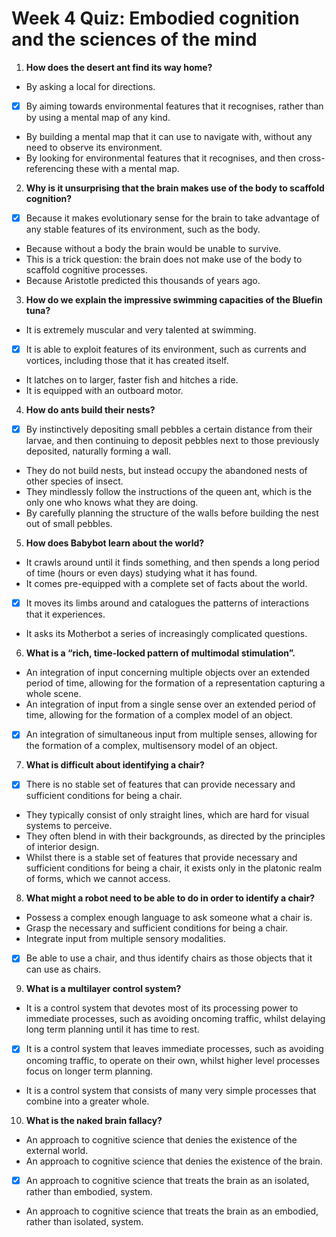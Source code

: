 # Week 4 Quiz: Embodied cognition and the sciences of the mind

1. **How does the desert ant find its way home?**

- By asking a local for directions. 
- [x] By aiming towards environmental features that it recognises, rather than by using a mental map of any kind.
- By building a mental map that it can use to navigate with, without any need to observe its environment. 
- By looking for environmental features that it recognises, and then cross-referencing these with a mental map.

2. **Why is it unsurprising that the brain makes use of the body to scaffold cognition?**

- [x] Because it makes evolutionary sense for the brain to take advantage of any stable features of its environment, such as the body.
- Because without a body the brain would be unable to survive. 
- This is a trick question: the brain does not make use of the body to scaffold cognitive processes. 
- Because Aristotle predicted this thousands of years ago.

3. **How do we explain the impressive swimming capacities of the Bluefin tuna?**

- It is extremely muscular and very talented at swimming. 
- [x] It is able to exploit features of its environment, such as currents and vortices, including those that it has created itself.
- It latches on to larger, faster fish and hitches a ride. 
- It is equipped with an outboard motor. 

4. **How do ants build their nests?**

- [x] By instinctively depositing small pebbles a certain distance from their larvae, and then continuing to deposit pebbles next to those previously deposited, naturally forming a wall.
- They do not build nests, but instead occupy the abandoned nests of other species of insect. 
- They mindlessly follow the instructions of the queen ant, which is the only one who knows what they are doing. 
- By carefully planning the structure of the walls before building the nest out of small pebbles. 

5. **How does Babybot learn about the world?**

- It crawls around until it finds something, and then spends a long period of time (hours or even days) studying what it has found. 
- It comes pre-equipped with a complete set of facts about the world. 
- [x] It moves its limbs around and catalogues the patterns of interactions that it experiences.
- It asks its Motherbot a series of increasingly complicated questions. 

6. **What is a “rich, time-locked pattern of multimodal stimulation”.**

- An integration of input concerning multiple objects over an extended period of time, allowing for the formation of a representation capturing a whole scene. 
- An integration of input from a single sense over an extended period of time, allowing for the formation of a complex model of an object. 
- [x] An integration of simultaneous input from multiple senses, allowing for the formation of a complex, multisensory model of an object.

7. **What is difficult about identifying a chair?**

- [x] There is no stable set of features that can provide necessary and sufficient conditions for being a chair.
- They typically consist of only straight lines, which are hard for visual systems to perceive. 
- They often blend in with their backgrounds, as directed by the principles of interior design. 
- Whilst there is a stable set of features that provide necessary and sufficient conditions for being a chair, it exists only in the platonic realm of forms, which we cannot access. 

8. **What might a robot need to be able to do in order to identify a chair?** 

- Possess a complex enough language to ask someone what a chair is.  
- Grasp the necessary and sufficient conditions for being a chair. 
- Integrate input from multiple sensory modalities. 
- [x] Be able to use a chair, and thus identify chairs as those objects that it can use as chairs.

9. **What is a multilayer control system?**

- It is a control system that devotes most of its processing power to immediate processes, such as avoiding oncoming traffic, whilst delaying long term planning until it has time to rest. 
- [x]  It is a control system that leaves immediate processes, such as avoiding oncoming traffic, to operate on their own, whilst higher level processes focus on longer term planning. 
- It is a control system that consists of many very simple processes that combine into a greater whole. 

10. **What is the naked brain fallacy?**

- An approach to cognitive science that denies the existence of the external world. 
- An approach to cognitive science that denies the existence of the brain. 
- [x] An approach to cognitive science that treats the brain as an isolated, rather than embodied, system.
- An approach to cognitive science that treats the brain as an embodied, rather than isolated, system. 
